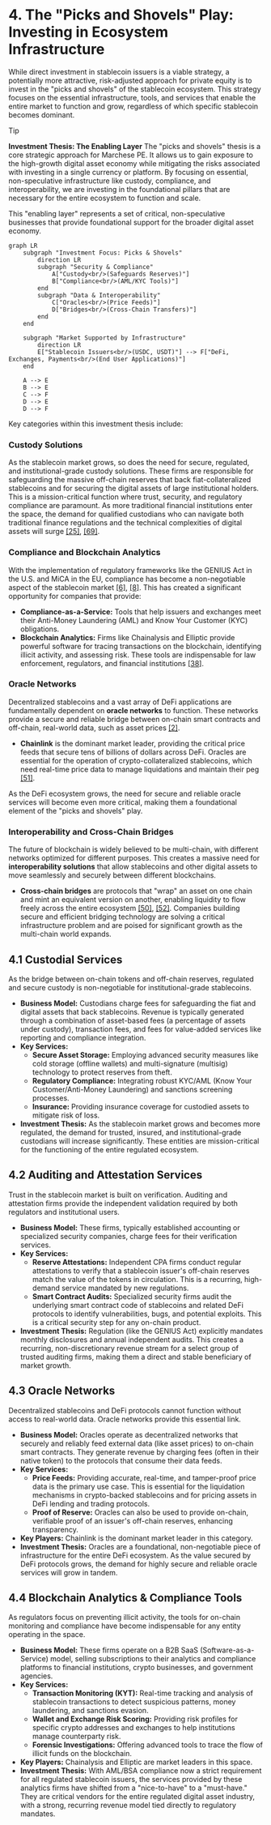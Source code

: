 # 4. The "Picks and Shovels" Play: Investing in Ecosystem Infrastructure

While direct investment in stablecoin issuers is a viable strategy, a potentially more attractive, risk-adjusted approach for private equity is to invest in the "picks and shovels" of the stablecoin ecosystem. This strategy focuses on the essential infrastructure, tools, and services that enable the entire market to function and grow, regardless of which specific stablecoin becomes dominant.

> [!TIP]
> **Investment Thesis: The Enabling Layer**
> The "picks and shovels" thesis is a core strategic approach for Marchese PE. It allows us to gain exposure to the high-growth digital asset economy while mitigating the risks associated with investing in a single currency or platform. By focusing on essential, non-speculative infrastructure like custody, compliance, and interoperability, we are investing in the foundational pillars that are necessary for the entire ecosystem to function and scale.

This "enabling layer" represents a set of critical, non-speculative businesses that provide foundational support for the broader digital asset economy.

```mermaid
graph LR
    subgraph "Investment Focus: Picks & Shovels"
        direction LR
        subgraph "Security & Compliance"
            A["Custody<br/>(Safeguards Reserves)"]
            B["Compliance<br/>(AML/KYC Tools)"]
        end
        subgraph "Data & Interoperability"
            C["Oracles<br/>(Price Feeds)"]
            D["Bridges<br/>(Cross-Chain Transfers)"]
        end
    end

    subgraph "Market Supported by Infrastructure"
        direction LR
        E["Stablecoin Issuers<br/>(USDC, USDT)"] --> F["DeFi, Exchanges, Payments<br/>(End User Applications)"]
    end

    A --> E
    B --> E
    C --> F
    D --> E
    D --> F
```

Key categories within this investment thesis include:

### Custody Solutions

As the stablecoin market grows, so does the need for secure, regulated, and institutional-grade custody solutions. These firms are responsible for safeguarding the massive off-chain reserves that back fiat-collateralized stablecoins and for securing the digital assets of large institutional holders. This is a mission-critical function where trust, security, and regulatory compliance are paramount. As more traditional financial institutions enter the space, the demand for qualified custodians who can navigate both traditional finance regulations and the technical complexities of digital assets will surge [\[25\]](../Resources/10_Central_Bibliography.md#25), [\[69\]](../Resources/10_Central_Bibliography.md#69).

### Compliance and Blockchain Analytics

With the implementation of regulatory frameworks like the GENIUS Act in the U.S. and MiCA in the EU, compliance has become a non-negotiable aspect of the stablecoin market [\[6\]](../Resources/10_Central_Bibliography.md#6), [\[8\]](../Resources/10_Central_Bibliography.md#8). This has created a significant opportunity for companies that provide:

*   **Compliance-as-a-Service:** Tools that help issuers and exchanges meet their Anti-Money Laundering (AML) and Know Your Customer (KYC) obligations.
*   **Blockchain Analytics:** Firms like Chainalysis and Elliptic provide powerful software for tracing transactions on the blockchain, identifying illicit activity, and assessing risk. These tools are indispensable for law enforcement, regulators, and financial institutions [\[38\]](../Resources/10_Central_Bibliography.md#38).

### Oracle Networks

Decentralized stablecoins and a vast array of DeFi applications are fundamentally dependent on **oracle networks** to function. These networks provide a secure and reliable bridge between on-chain smart contracts and off-chain, real-world data, such as asset prices [\[2\]](../Resources/10_Central_Bibliography.md#2).

*   **Chainlink** is the dominant market leader, providing the critical price feeds that secure tens of billions of dollars across DeFi. Oracles are essential for the operation of crypto-collateralized stablecoins, which need real-time price data to manage liquidations and maintain their peg [\[51\]](../Resources/10_Central_Bibliography.md#51).

As the DeFi ecosystem grows, the need for secure and reliable oracle services will become even more critical, making them a foundational element of the "picks and shovels" play.

### Interoperability and Cross-Chain Bridges

The future of blockchain is widely believed to be multi-chain, with different networks optimized for different purposes. This creates a massive need for **interoperability solutions** that allow stablecoins and other digital assets to move seamlessly and securely between different blockchains.

*   **Cross-chain bridges** are protocols that "wrap" an asset on one chain and mint an equivalent version on another, enabling liquidity to flow freely across the entire ecosystem [\[50\]](../Resources/10_Central_Bibliography.md#50), [\[52\]](../Resources/10_Central_Bibliography.md#52). Companies building secure and efficient bridging technology are solving a critical infrastructure problem and are poised for significant growth as the multi-chain world expands.

## 4.1 Custodial Services

As the bridge between on-chain tokens and off-chain reserves, regulated and secure custody is non-negotiable for institutional-grade stablecoins.

*   **Business Model:** Custodians charge fees for safeguarding the fiat and digital assets that back stablecoins. Revenue is typically generated through a combination of asset-based fees (a percentage of assets under custody), transaction fees, and fees for value-added services like reporting and compliance integration.
*   **Key Services:**
    *   **Secure Asset Storage:** Employing advanced security measures like cold storage (offline wallets) and multi-signature (multisig) technology to protect reserves from theft.
    *   **Regulatory Compliance:** Integrating robust KYC/AML (Know Your Customer/Anti-Money Laundering) and sanctions screening processes.
    *   **Insurance:** Providing insurance coverage for custodied assets to mitigate risk of loss.
*   **Investment Thesis:** As the stablecoin market grows and becomes more regulated, the demand for trusted, insured, and institutional-grade custodians will increase significantly. These entities are mission-critical for the functioning of the entire regulated ecosystem.

## 4.2 Auditing and Attestation Services

Trust in the stablecoin market is built on verification. Auditing and attestation firms provide the independent validation required by both regulators and institutional users.

*   **Business Model:** These firms, typically established accounting or specialized security companies, charge fees for their verification services.
*   **Key Services:**
    *   **Reserve Attestations:** Independent CPA firms conduct regular attestations to verify that a stablecoin issuer's off-chain reserves match the value of the tokens in circulation. This is a recurring, high-demand service mandated by new regulations.
    *   **Smart Contract Audits:** Specialized security firms audit the underlying smart contract code of stablecoins and related DeFi protocols to identify vulnerabilities, bugs, and potential exploits. This is a critical security step for any on-chain product.
*   **Investment Thesis:** Regulation (like the GENIUS Act) explicitly mandates monthly disclosures and annual independent audits. This creates a recurring, non-discretionary revenue stream for a select group of trusted auditing firms, making them a direct and stable beneficiary of market growth.

## 4.3 Oracle Networks

Decentralized stablecoins and DeFi protocols cannot function without access to real-world data. Oracle networks provide this essential link.

*   **Business Model:** Oracles operate as decentralized networks that securely and reliably feed external data (like asset prices) to on-chain smart contracts. They generate revenue by charging fees (often in their native token) to the protocols that consume their data feeds.
*   **Key Services:**
    *   **Price Feeds:** Providing accurate, real-time, and tamper-proof price data is the primary use case. This is essential for the liquidation mechanisms in crypto-backed stablecoins and for pricing assets in DeFi lending and trading protocols.
    *   **Proof of Reserve:** Oracles can also be used to provide on-chain, verifiable proof of an issuer's off-chain reserves, enhancing transparency.
*   **Key Players:** Chainlink is the dominant market leader in this category.
*   **Investment Thesis:** Oracles are a foundational, non-negotiable piece of infrastructure for the entire DeFi ecosystem. As the value secured by DeFi protocols grows, the demand for highly secure and reliable oracle services will grow in tandem.

## 4.4 Blockchain Analytics & Compliance Tools

As regulators focus on preventing illicit activity, the tools for on-chain monitoring and compliance have become indispensable for any entity operating in the space.

*   **Business Model:** These firms operate on a B2B SaaS (Software-as-a-Service) model, selling subscriptions to their analytics and compliance platforms to financial institutions, crypto businesses, and government agencies.
*   **Key Services:**
    *   **Transaction Monitoring (KYT):** Real-time tracking and analysis of stablecoin transactions to detect suspicious patterns, money laundering, and sanctions evasion.
    *   **Wallet and Exchange Risk Scoring:** Providing risk profiles for specific crypto addresses and exchanges to help institutions manage counterparty risk.
    *   **Forensic Investigations:** Offering advanced tools to trace the flow of illicit funds on the blockchain.
*   **Key Players:** Chainalysis and Elliptic are market leaders in this space.
*   **Investment Thesis:** With AML/BSA compliance now a strict requirement for all regulated stablecoin issuers, the services provided by these analytics firms have shifted from a "nice-to-have" to a "must-have." They are critical vendors for the entire regulated digital asset industry, with a strong, recurring revenue model tied directly to regulatory mandates.
